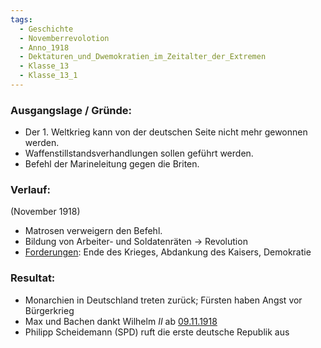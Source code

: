 ```yaml
---
tags:
  - Geschichte
  - Novemberrevolotion
  - Anno_1918
  - Dektaturen_und_Dwemokratien_im_Zeitalter_der_Extremen
  - Klasse_13
  - Klasse_13_1
---
```

### Ausgangslage / Gründe:
- Der 1. Weltkrieg kann von der deutschen Seite nicht mehr gewonnen werden.
- Waffenstillstandsverhandlungen sollen geführt werden.
- Befehl der Marineleitung gegen die Briten.

### Verlauf:
(November 1918)
- Matrosen verweigern den Befehl.
- Bildung von Arbeiter- und Soldatenräten
	→ Revolution
- <u>Forderungen</u>: Ende des Krieges, Abdankung des Kaisers, Demokratie

### Resultat:
- Monarchien in Deutschland treten zurück; Fürsten haben Angst vor Bürgerkrieg
- Max und Bachen dankt Wilhelm $II$ ab
<u>09.11.1918</u>
- Philipp Scheidemann (SPD) ruft die erste deutsche Republik aus



